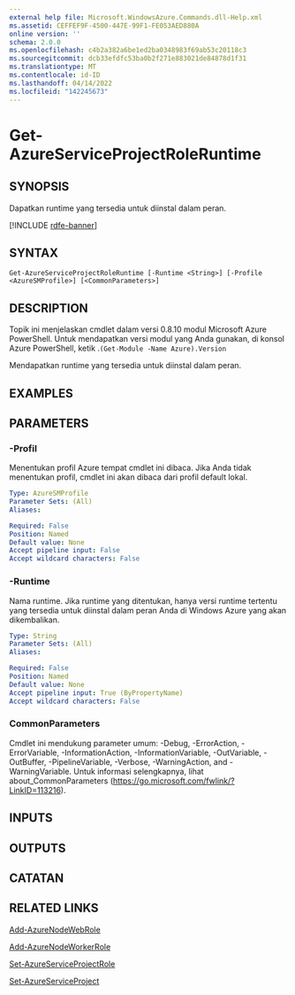 ```yaml
---
external help file: Microsoft.WindowsAzure.Commands.dll-Help.xml
ms.assetid: CEFFEF9F-4500-447E-99F1-FE053AED880A
online version: ''
schema: 2.0.0
ms.openlocfilehash: c4b2a382a6be1ed2ba0348983f69ab53c20118c3
ms.sourcegitcommit: dcb33efdfc53ba0b2f271e883021de84878d1f31
ms.translationtype: MT
ms.contentlocale: id-ID
ms.lasthandoff: 04/14/2022
ms.locfileid: "142245673"
---
```

# Get-AzureServiceProjectRoleRuntime

## SYNOPSIS
Dapatkan runtime yang tersedia untuk diinstal dalam peran.

[!INCLUDE [rdfe-banner](../../includes/rdfe-banner.md)]

## SYNTAX

```
Get-AzureServiceProjectRoleRuntime [-Runtime <String>] [-Profile <AzureSMProfile>] [<CommonParameters>]
```

## DESCRIPTION
Topik ini menjelaskan cmdlet dalam versi 0.8.10 modul Microsoft Azure PowerShell.
Untuk mendapatkan versi modul yang Anda gunakan, di konsol Azure PowerShell, ketik .`(Get-Module -Name Azure).Version`

Mendapatkan runtime yang tersedia untuk diinstal dalam peran.

## EXAMPLES

## PARAMETERS

### -Profil
Menentukan profil Azure tempat cmdlet ini dibaca.
Jika Anda tidak menentukan profil, cmdlet ini akan dibaca dari profil default lokal.

```yaml
Type: AzureSMProfile
Parameter Sets: (All)
Aliases: 

Required: False
Position: Named
Default value: None
Accept pipeline input: False
Accept wildcard characters: False
```

### -Runtime
Nama runtime.
Jika runtime yang ditentukan, hanya versi runtime tertentu yang tersedia untuk diinstal dalam peran Anda di Windows Azure yang akan dikembalikan.

```yaml
Type: String
Parameter Sets: (All)
Aliases: 

Required: False
Position: Named
Default value: None
Accept pipeline input: True (ByPropertyName)
Accept wildcard characters: False
```

### CommonParameters
Cmdlet ini mendukung parameter umum: -Debug, -ErrorAction, -ErrorVariable, -InformationAction, -InformationVariable, -OutVariable, -OutBuffer, -PipelineVariable, -Verbose, -WarningAction, and -WarningVariable. Untuk informasi selengkapnya, lihat about_CommonParameters (https://go.microsoft.com/fwlink/?LinkID=113216).

## INPUTS

## OUTPUTS

## CATATAN

## RELATED LINKS

[Add-AzureNodeWebRole](./Add-AzureNodeWebRole.md)

[Add-AzureNodeWorkerRole](./Add-AzureNodeWorkerRole.md)

[Set-AzureServiceProjectRole](./Set-AzureServiceProjectRole.md)

[Set-AzureServiceProject](./Set-AzureServiceProject.md)


